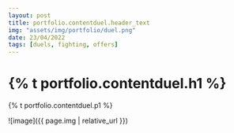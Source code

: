 ```yaml
---
layout: post
title: portfolio.contentduel.header_text
img: "assets/img/portfolio/duel.png"
date: 23/04/2022
tags: [duels, fighting, offers]
---
```


<h1>{% t portfolio.contentduel.h1 %}</h1>
<p>{% t portfolio.contentduel.p1 %}</p>

![image]({{ page.img | relative_url }})